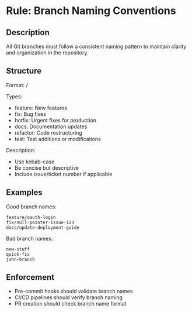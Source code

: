 # Rule: Branch Naming Conventions

## Description

All Git branches must follow a consistent naming pattern to maintain clarity and organization in the repository.

## Structure

Format: <type>/<description>

Types:

- feature: New features
- fix: Bug fixes
- hotfix: Urgent fixes for production
- docs: Documentation updates
- refactor: Code restructuring
- test: Test additions or modifications

Description:

- Use kebab-case
- Be concise but descriptive
- Include issue/ticket number if applicable

## Examples

Good branch names:

```text
feature/oauth-login
fix/null-pointer-issue-123
docs/update-deployment-guide
```

Bad branch names:

```text
new-stuff
quick-fix
john-branch
```

## Enforcement

- Pre-commit hooks should validate branch names
- CI/CD pipelines should verify branch naming
- PR creation should check branch name format
